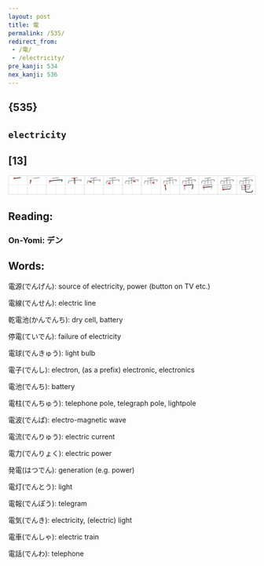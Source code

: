```yaml
---
layout: post
title: 電
permalink: /535/
redirect_from:
 - /電/
 - /electricity/
pre_kanji: 534
nex_kanji: 536
---
```


## {535}

## `electricity`

## [13]

<div class="stroke"><img src="../images/E99BBB.png" /></div>

## Reading:

### On-Yomi: デン

## Words:

電源(でんげん): source of electricity, power (button on TV etc.)

電線(でんせん): electric line

乾電池(かんでんち): dry cell, battery

停電(ていでん): failure of electricity

電球(でんきゅう): light bulb

電子(でんし): electron, (as a prefix) electronic, electronics

電池(でんち): battery

電柱(でんちゅう): telephone pole, telegraph pole, lightpole

電波(でんぱ): electro-magnetic wave

電流(でんりゅう): electric current

電力(でんりょく): electric power

発電(はつでん): generation (e.g. power)

電灯(でんとう): light

電報(でんぽう): telegram

電気(でんき): electricity, (electric) light

電車(でんしゃ): electric train

電話(でんわ): telephone
